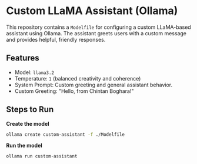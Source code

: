 # Custom LLaMA Assistant (Ollama)

This repository contains a `Modelfile` for configuring a custom LLaMA-based assistant using Ollama. The assistant greets users with a custom message and provides helpful, friendly responses.

## Features
- Model: `llama3.2`
- Temperature: `1` (balanced creativity and coherence)
- System Prompt: Custom greeting and general assistant behavior.
- Custom Greeting: "Hello, from Chintan Boghara!"

## Steps to Run

**Create the model**
```bash
ollama create custom-assistant -f ./Modelfile
```

**Run the model**
```bash
ollama run custom-assistant
```

